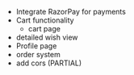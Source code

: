- Integrate RazorPay for payments
- Cart functionality
  - cart page
- detailed wish view
- Profile page
- order system
- add cors (PARTIAL)
